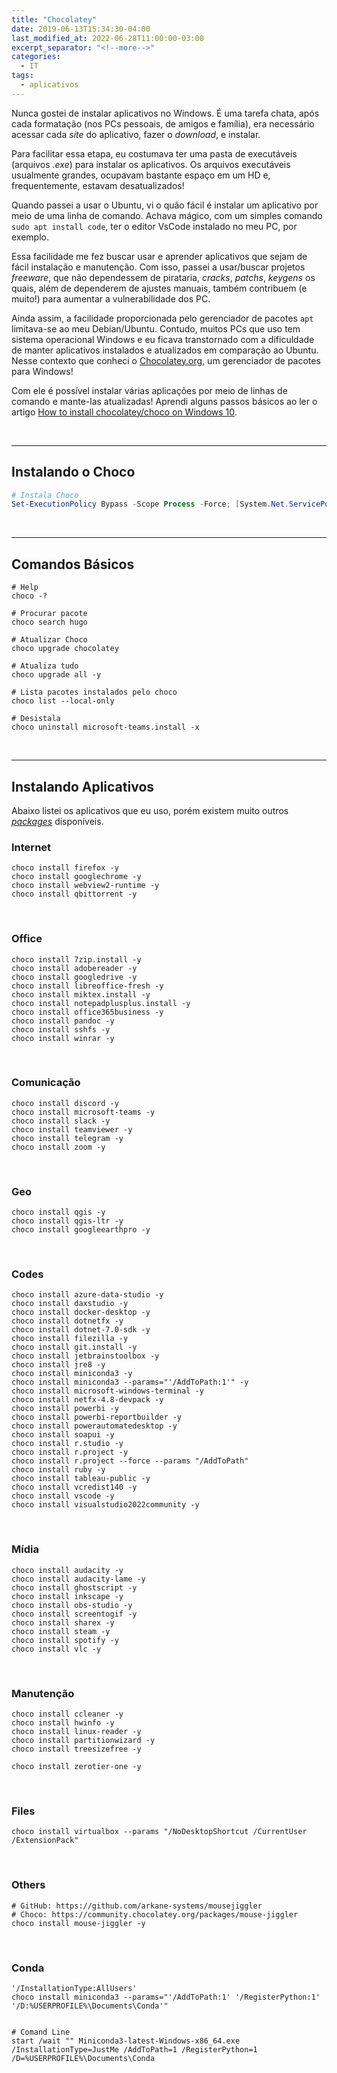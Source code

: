 ```yaml
---
title: "Chocolatey"
date: 2019-06-13T15:34:30-04:00
last_modified_at: 2022-06-28T11:00:00-03:00
excerpt_separator: "<!--more-->"
categories:
  - IT
tags:
  - aplicativos
---
```


Nunca gostei de instalar aplicativos no Windows. É uma tarefa chata, após cada
formatação (nos PCs pessoais, de amigos e família), era necessário acessar cada
_site_ do aplicativo, fazer o _download_, e instalar.

Para facilitar essa etapa, eu costumava ter uma pasta de executáveis (arquivos
_.exe_) para instalar os aplicativos. Os arquivos executáveis usualmente
grandes, ocupavam bastante espaço em um HD e, frequentemente, estavam
desatualizados!

Quando passei a usar o Ubuntu, vi o quão fácil é instalar um aplicativo por meio
de uma linha de comando. Achava mágico, com um simples
comando `sudo apt install code`, ter o editor VsCode instalado no meu PC, por
exemplo.

<!--more-->

Essa facilidade me fez buscar usar e aprender aplicativos que sejam de fácil
instalação e manutenção. Com isso, passei a usar/buscar projetos _freeware_, que
não dependessem de pirataria, _cracks_, _patchs_, _keygens_ os quais, além de
dependerem de ajustes manuais, também contribuem (e muito!) para aumentar a
vulnerabilidade dos PC.

Ainda assim, a facilidade proporcionada pelo gerenciador de pacotes `apt`
limitava-se ao meu Debian/Ubuntu. Contudo, muitos PCs que uso tem sistema
operacional Windows e eu ficava transtornado com a dificuldade de manter
aplicativos instalados e atualizados em comparação ao Ubuntu. Nesse contexto que
conheci o [Chocolatey.org](https://chocolatey.org/), um gerenciador de pacotes
para Windows!

Com ele é possível instalar várias aplicações por meio de linhas de comando e
mante-las atualizadas! Aprendi alguns passos básicos ao ler o
artigo [How to install chocolatey/choco on Windows 10](https://jcutrer.com/windows/install-chocolatey-choco-windows10).

<br>

---

## Instalando o Choco

```powershell
# Instala Choco
Set-ExecutionPolicy Bypass -Scope Process -Force; [System.Net.ServicePointManager]::SecurityProtocol = [System.Net.ServicePointManager]::SecurityProtocol -bor 3072; iex ((New-Object System.Net.WebClient).DownloadString('https://community.chocolatey.org/install.ps1'))
```

<br>

---

## Comandos Básicos

```shell
# Help
choco -?

# Procurar pacote
choco search hugo

# Atualizar Choco
choco upgrade chocolatey

# Atualiza tudo
choco upgrade all -y

# Lista pacotes instalados pelo choco
choco list --local-only

# Desistala
choco uninstall microsoft-teams.install -x
```

<br>

---

## Instalando Aplicativos

Abaixo listei os aplicativos que eu uso, porém existem muito outros [
_packages_](https://community.chocolatey.org/packages) disponíveis.

### Internet

```shell
choco install firefox -y
choco install googlechrome -y
choco install webview2-runtime -y
choco install qbittorrent -y
```

<br>

### Office

```shell
choco install 7zip.install -y
choco install adobereader -y
choco install googledrive -y
choco install libreoffice-fresh -y
choco install miktex.install -y
choco install notepadplusplus.install -y
choco install office365business -y
choco install pandoc -y
choco install sshfs -y
choco install winrar -y
```

<br>

### Comunicação

```shell
choco install discord -y
choco install microsoft-teams -y
choco install slack -y
choco install teamviewer -y
choco install telegram -y
choco install zoom -y
```

<br>

### Geo

```shell
choco install qgis -y
choco install qgis-ltr -y
choco install googleearthpro -y
```

<br>

### Codes

```shell
choco install azure-data-studio -y
choco install daxstudio -y
choco install docker-desktop -y
choco install dotnetfx -y
choco install dotnet-7.0-sdk -y
choco install filezilla -y
choco install git.install -y
choco install jetbrainstoolbox -y
choco install jre8 -y
choco install miniconda3 -y
choco install miniconda3 --params="'/AddToPath:1'" -y
choco install microsoft-windows-terminal -y
choco install netfx-4.8-devpack -y
choco install powerbi -y
choco install powerbi-reportbuilder -y
choco install powerautomatedesktop -y
choco install soapui -y
choco install r.studio -y
choco install r.project -y
choco install r.project --force --params "/AddToPath"
choco install ruby -y
choco install tableau-public -y
choco install vcredist140 -y
choco install vscode -y
choco install visualstudio2022community -y
```

<br>

### Mídia

```shell
choco install audacity -y
choco install audacity-lame -y
choco install ghostscript -y
choco install inkscape -y
choco install obs-studio -y
choco install screentogif -y
choco install sharex -y
choco install steam -y
choco install spotify -y
choco install vlc -y
```

<br>

### Manutenção

```shell
choco install ccleaner -y
choco install hwinfo -y
choco install linux-reader -y
choco install partitionwizard -y
choco install treesizefree -y

choco install zerotier-one -y
```

<br>

### Files

```shell
choco install virtualbox --params "/NoDesktopShortcut /CurrentUser /ExtensionPack"
```

<br>

### Others

```shell
# GitHub: https://github.com/arkane-systems/mousejiggler
# Choco: https://community.chocolatey.org/packages/mouse-jiggler
choco install mouse-jiggler -y
```

<br>

### Conda

```shell
'/InstallationType:AllUsers'
choco install miniconda3 --params="'/AddToPath:1' '/RegisterPython:1' '/D:%USERPROFILE%\Documents\Conda'"


# Comand Line
start /wait "" Miniconda3-latest-Windows-x86_64.exe /InstallationType=JustMe /AddToPath=1 /RegisterPython=1 /D=%USERPROFILE%\Documents\Conda
```
